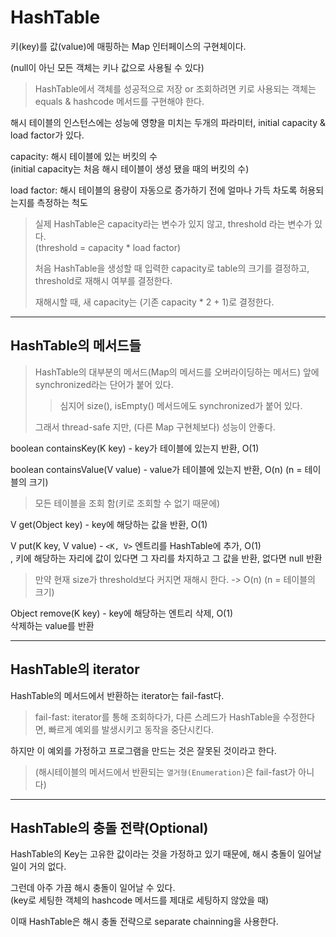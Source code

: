 # HashTable

키(key)를 값(value)에 매핑하는 Map 인터페이스의 구현체이다.

(null이 아닌 모든 객체는 키나 값으로 사용될 수 있다)

> HashTable에서 객체를 성공적으로 저장 or 조회하려면 키로 사용되는 객체는 
> equals & hashcode 메서드를 구현해야 한다.

해시 테이블의 인스턴스에는 성능에 영향을 미치는 두개의 파라미터, initial capacity & load factor가 있다.

capacity: 해시 테이블에 있는 버킷의 수  
(initial capacity는 처음 해시 테이블이 생성 됐을 때의 버킷의 수)

load factor: 해시 테이블의 용량이 자동으로 증가하기 전에 얼마나 가득 차도록 허용되는지를 측정하는 척도

> 실제 HashTable은 capacity라는 변수가 있지 않고, threshold 라는 변수가 있다.  
> (threshold = capacity * load factor) 
> 
> 처음 HashTable을 생성할 때 입력한 capacity로 table의 크기를 결정하고,  
> threshold로 재해시 여부를 결정한다.
> 
> 재해시할 때, 새 capacity는 (기존 capacity * 2 + 1)로 결정한다.

---

## HashTable의 메서드들

> HashTable의 대부분의 메서드(Map의 메서드를 오버라이딩하는 메서드) 앞에 synchronized라는 단어가 붙어 있다.
>
> > 심지어 size(), isEmpty() 메서드에도 synchronized가 붙어 있다.
>
> 그래서 thread-safe 지만, (다른 Map 구현체보다) 성능이 안좋다.

boolean containsKey(K key) - key가 테이블에 있는지 반환, O(1)

boolean containsValue(V value) - value가 테이블에 있는지 반환, O(n) (n = 테이블의 크기)

> 모든 테이블을 조회 함(키로 조회할 수 없기 때문에)

V get(Object key) - key에 해당하는 값을 반환, O(1)

V put(K key, V value) - `<K, V>` 엔트리를 HashTable에 추가, O(1)  
, 키에 해당하는 자리에 값이 있다면 그 자리를 차지하고 그 값을 반환, 없다면 null 반환

> 만약 현재 size가 threshold보다 커지면 재해시 한다. -> O(n) (n = 테이블의 크기)

Object remove(K key) - key에 해당하는 엔트리 삭제, O(1)  
삭제하는 value를 반환

---

## HashTable의 iterator

HashTable의 메서드에서 반환하는 iterator는 fail-fast다.

> fail-fast: iterator를 통해 조회하다가, 다른 스레드가 HashTable을 수정한다면, 빠르게 예외를 발생시키고 동작을 중단시킨다.

하지만 이 예외를 가정하고 프로그램을 만드는 것은 잘못된 것이라고 한다.

> (해시테이블의 메서드에서 반환되는 `열거형(Enumeration)`은 fail-fast가 아니다)

---

## HashTable의 충돌 전략(Optional)

HashTable의 Key는 고유한 값이라는 것을 가정하고 있기 때문에, 해시 충돌이 일어날 일이 거의 없다.

그런데 아주 가끔 해시 충돌이 일어날 수 있다.  
(key로 세팅한 객체의 hashcode 메서드를 제대로 세팅하지 않았을 때)

이때 HashTable은 해시 충돌 전략으로 separate chainning을 사용한다.
